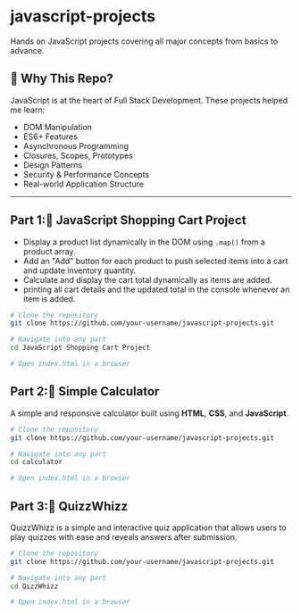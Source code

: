 # javascript-projects
Hands on JavaScript projects covering all major concepts from basics to advance.

## 🚀 Why This Repo?

JavaScript is at the heart of Full Stack Development. These projects helped me learn:
- DOM Manipulation
- ES6+ Features
- Asynchronous Programming
- Closures, Scopes, Prototypes
- Design Patterns
- Security & Performance Concepts
- Real-world Application Structure

---

## Part 1:🛒 JavaScript Shopping Cart Project

- Display a product list dynamically in the DOM using `.map()` from a product array.
- Add an "Add" button for each product to push selected items into a cart and update inventory quantity.
- Calculate and display the cart total dynamically as items are added.
- printing all cart details and the updated total in the console whenever an item is added.

```bash
# Clone the repository
git clone https://github.com/your-username/javascript-projects.git

# Navigate into any part
cd JavaScript Shopping Cart Project

# Open index.html in a browser
```
## Part 2:🧮 Simple Calculator

A simple and responsive calculator built using **HTML**, **CSS**, and **JavaScript**.

```bash
# Clone the repository
git clone https://github.com/your-username/javascript-projects.git

# Navigate into any part
cd calculator

# Open index.html in a browser
```
## Part 3:🎯 QuizzWhizz 

QuizzWhizz is a simple and interactive quiz application that allows users to play quizzes with ease and reveals answers after submission.

```bash
# Clone the repository
git clone https://github.com/your-username/javascript-projects.git

# Navigate into any part
cd QizzWhizz

# Open index.html in a browser
```
